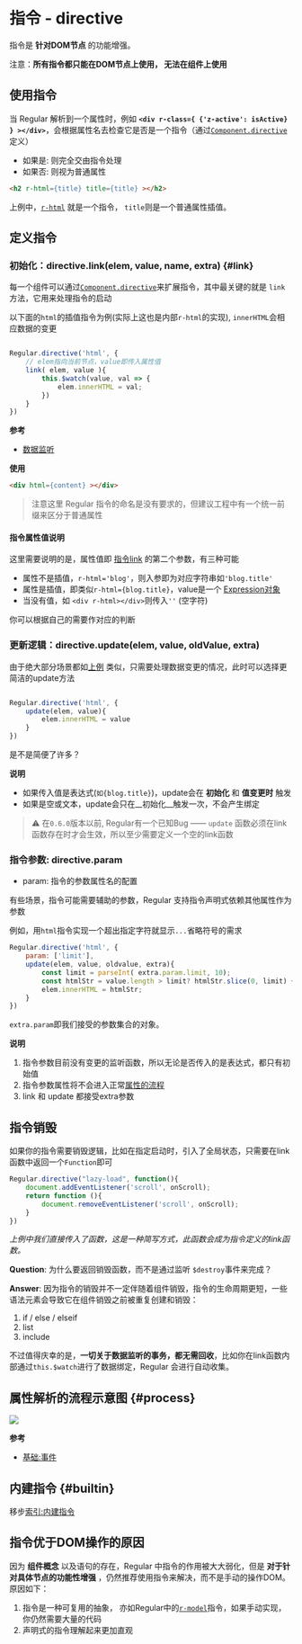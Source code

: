 
# 指令 - directive

指令是 __针对DOM节点__ 的功能增强。

注意：__所有指令都只能在DOM节点上使用， 无法在组件上使用__

## 使用指令

当 Regular 解析到一个属性时，例如 __`<div r-class={ {'z-active': isActive} } ></div>`__，会根据属性名去检查它是否是一个指令（通过[`Component.directive`](../../reference/api.md#directive)定义）

- 如果是: 则完全交由指令处理
- 如果否: 则视为普通属性

```html
<h2 r-html={title} title={title} ></h2>
```

上例中，[`r-html`](../reference/directive#r-html) 就是一个指令， `title`则是一个普通属性插值。

## 定义指令

### 初始化：directive.link(elem, value, name, extra) {#link}

每一个组件可以通过[`Component.directive`](../reference/api.md#directive)来扩展指令，其中最关键的就是 `link` 方法，它用来处理指令的启动

以下面的`html`的插值指令为例(实际上这也是内部`r-html`的实现), `innerHTML`会相应数据的变更

```js

Regular.directive('html', {
    // elem指向当前节点，value即传入属性值
    link( elem, value ){
        this.$watch(value, val => {
            elem.innerHTML = val;
        })
    }
})

```

__参考__

- [数据监听](./data-binding.html#watch)

__使用__

```html
<div html={content} ></div>
```

> 注意这里 Regular 指令的命名是没有要求的，但建议工程中有一个统一前缀来区分于普通属性

<script async src="//jsfiddle.net/leeluolee/9tshngc1/embed/result,js/"></script>

#### 指令属性值说明

这里需要说明的是，属性值即 [指令link](#link) 的第二个参数，有三种可能

- 属性不是插值，`r-html='blog'`，则入参即为对应字符串如`'blog.title'`
- 属性是插值，即类似`r-html={blog.title}`，value是一个 [Expression对象](../reference/expression.md#setable)
- 当没有值，如 `<div r-html></div>`则传入`''` (空字符)


你可以根据自己的需要作对应的判断

### 更新逻辑：directive.update(elem, value, oldValue, extra)

由于绝大部分场景都如[上例](#link) 类似，只需要处理数据变更的情况，此时可以选择更简洁的update方法

```js

Regular.directive('html', {
    update(elem, value){
        elem.innerHTML = value
    }
})

```

是不是简便了许多？

<script async src="//jsfiddle.net/leeluolee/gejx4r1w/embed/result,js/"></script>

__说明__

- 如果传入值是表达式(`如{blog.title}`)，update会在 __初始化__ 和 __值变更时__ 触发
- 如果是空或文本，update会只在__初始化__触发一次，不会产生绑定

> ⚠️ 在`0.6.0`版本以前, Regular有一个已知Bug —— 
> `update` 函数必须在link函数存在时才会生效，所以至少需要定义一个空的link函数

### 指令参数: directive.param

- param: 指令的参数属性名的配置

有些场景，指令可能需要辅助的参数，Regular 支持指令声明式依赖其他属性作为参数


例如，用`html`指令实现一个超出指定字符就显示`...`省略符号的需求

```js
Regular.directive('html', {
    param: ['limit'],
    update(elem, value, oldvalue, extra){
        const limit = parseInt( extra.param.limit, 10);
        const htmlStr = value.length > limit? htmlStr.slice(0, limit) + '...': value;
        elem.innerHTML = htmlStr;
    }
})
```

<script async src="//jsfiddle.net/leeluolee/frtLdovk/embed/result,js/"></script>

`extra.param`即我们接受的参数集合的对象。

__说明__

1. 指令参数目前没有变更的监听函数，所以无论是否传入的是表达式，都只有初始值
2. 指令参数属性将不会进入正常[属性的流程](#process)
3. link 和 update 都接受extra参数

## 指令销毁

如果你的指令需要销毁逻辑，比如在指定启动时，引入了全局状态，只需要在link函数中返回一个`Function`即可

```js
Regular.directive("lazy-load", function(){
    document.addEventListener('scroll', onScroll);
    return function (){
        document.removeEventListener('scroll', onScroll);
    } 
})
```

_上例中我们直接传入了函数，这是一种简写方式，此函数会成为指令定义的link函数。_

__Question__: 为什么要返回销毁函数，而不是通过监听 `$destroy`事件来完成？

__Answer__: 因为指令的销毁并不一定伴随着组件销毁，指令的生命周期更短，一些语法元素会导致它在组件销毁之前被重复创建和销毁：

1. if / else / elseif 
2. list 
3. include 

不过值得庆幸的是，__一切关于数据监听的事务，都无需回收__，比如你在link函数内部通过`this.$watch`进行了数据绑定，Regular 会进行自动收集。

## 属性解析的流程示意图 {#process}

![](http://p1.music.126.net/IGxzgyNNymUfatbAGuIH-A==/109951163413158092.png)


__参考__

- [基础:事件](./event.md)


## 内建指令 {#builtin}

移步[索引:内建指令](../reference/directive.md)

## 指令优于DOM操作的原因

因为 __组件概念__ 以及语句的存在，Regular 中指令的作用被大大弱化，但是 __对于针对具体节点的功能性增强__ ，仍然推荐使用指令来解决，而不是手动的操作DOM。原因如下：

1. 指令是一种可复用的抽象，
   亦如Regular中的[`r-model`](../reference/directive.md#r-model)指令，如果手动实现，你仍然需要大量的代码
2. 声明式的指令理解起来更加直观



